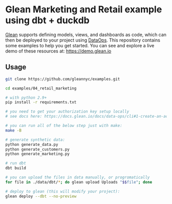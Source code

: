 # Glean Marketing and Retail example using dbt + duckdb

[Glean](https://glean.io) supports defining models, views, and dashboards as code, which can then be deployed to your project using [DataOps](https://docs.glean.io/docs/data-ops/). This repository contains some examples to help you get started. You can see and explore a live demo of these resources at: https://demo.glean.io

## Usage

```bash
git clone https://github.com/gleannyc/examples.git

cd examples/04_retail_marketing

# with python 2.9+
pip install -r requirements.txt

# you need to get your authorization key setup locally
# see docs here: https://docs.glean.io/docs/data-ops/cli#1-create-an-access-key

# you can run all of the below step just with make:
make -B

# generate synthetic data:
python generate_data.py
python generate_customers.py
python generate_marketing.py

# run dbt
dbt build

# you can upload the files in data manually, or progromatically
for file in ./data/dbt/*; do glean upload Uploads "$$file"; done

# deploy to glean (this will modify your project):
glean deploy --dbt --no-preview
```

